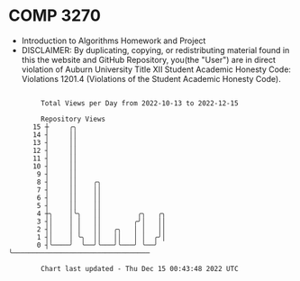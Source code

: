 # COMP 3270
- Introduction to Algorithms Homework and Project
- DISCLAIMER: By duplicating, copying, or redistributing material found in this the website and GitHub Repository, you(the "User") are in direct violation of Auburn University Title XII Student Academic Honesty Code: Violations 1201.4 (Violations of the Student Academic Honesty Code).
```

        Total Views per Day from 2022-10-13 to 2022-12-15

        Repository Views
      15 ┼     ╭╮
      14 ┤     ││
      13 ┤     ││
      12 ┤     ││
      11 ┤     ││
      10 ┤     ││
       9 ┤     ││
       8 ┤     ││    ╭╮
       7 ┤     ││    ││
       6 ┤     ││    ││
       5 ┤     ││    ││
       4 ┼╮    │╰╮   ││         ╭╮   ╭╮
       3 ┤│    │ │   ││        ╭╯│   ││
       2 ┤│    │ │   ││   ╭╮   │ │   ││
       1 ┤│    │ ╰╮  ││   ││   │ │  ╭╯│
       0 ┤╰────╯  ╰──╯╰───╯╰───╯ ╰──╯ ╰──────────────────────────────────

        Chart last updated - Thu Dec 15 00:43:48 2022 UTC
        
```
